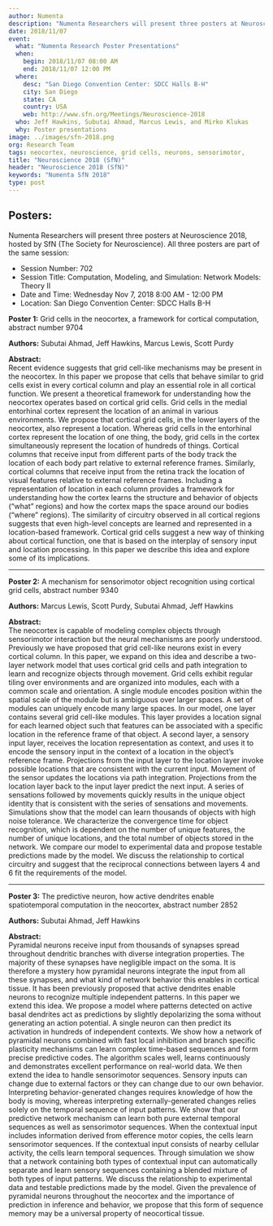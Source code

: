 ```yaml
---
author: Numenta
description: "Numenta Researchers will present three posters at Neuroscience 2018, hosted by SfN (The Society for Neuroscience). Poster topics include grid cells in the neocortex, a mechanism for sensorimotor object recognition using cortical grid cells, and the predictive neuron."
date: 2018/11/07
event:
  what: "Numenta Research Poster Presentations"
  when:
    begin: 2018/11/07 08:00 AM
    end: 2018/11/07 12:00 PM
  where:
    desc: "San Diego Convention Center: SDCC Halls B-H"
    city: San Diego
    state: CA
    country: USA
    web: http://www.sfn.org/Meetings/Neuroscience-2018
  who: Jeff Hawkins, Subutai Ahmad, Marcus Lewis, and Mirko Klukas
  why: Poster presentations
image: ../images/sfn-2018.png
org: Research Team
tags: neocortex, neuroscience, grid cells, neurons, sensorimotor,
title: "Neuroscience 2018 (SfN)"
header: "Neuroscience 2018 (SfN)"
keywords: "Numenta SfN 2018"
type: post
---
```


## Posters:

Numenta Researchers will present three posters at Neuroscience 2018, hosted by SfN (The Society for Neuroscience). All three posters are part of the same session:

* Session Number: 702
* Session Title: Computation, Modeling, and Simulation: Network Models: Theory II
* Date and Time: Wednesday Nov 7, 2018 8:00 AM - 12:00 PM
* Location: San Diego Convention Center: SDCC Halls B-H




**Poster 1:** Grid cells in the neocortex, a framework for cortical computation, abstract number 9704

**Authors:** Subutai Ahmad, Jeff Hawkins, Marcus Lewis, Scott Purdy

**Abstract:** <br/>
Recent evidence suggests that grid cell-like mechanisms may be present in the neocortex. In this paper we propose that cells that behave similar to grid cells exist in every cortical column and play an essential role in all cortical function. We present a theoretical framework for understanding how the neocortex operates based on cortical grid cells. Grid cells in the medial entorhinal cortex represent the location of an animal in various environments. We propose that cortical grid cells, in the lower layers of the neocortex, also represent a location. Whereas grid cells in the entorhinal cortex represent the location of one thing, the body, grid cells in the cortex simultaneously represent the location of hundreds of things. Cortical columns that receive input from different parts of the body track the location of each body part relative to external reference frames. Similarly, cortical columns that receive input from the retina track the location of visual features relative to external reference frames. Including a representation of location in each column provides a framework for understanding how the cortex learns the structure and behavior of objects (“what” regions) and how the cortex maps the space around our bodies (“where” regions). The similarity of circuitry observed in all cortical regions suggests that even high-level concepts are learned and represented in a location-based framework. Cortical grid cells suggest a new way of thinking about cortical function, one that is based on the interplay of sensory input and location processing. In this paper we describe this idea and explore some of its implications.

<hr>

**Poster 2:** A mechanism for sensorimotor object recognition using cortical grid cells, abstract number 9340

**Authors:** Marcus Lewis, Scott Purdy, Subutai Ahmad, Jeff Hawkins

**Abstract:** <br/>
The neocortex is capable of modeling complex objects through sensorimotor interaction but the neural mechanisms are poorly understood. Previously we have proposed that grid cell-like neurons exist in every cortical column. In this paper, we expand on this idea and describe a two-layer network model that uses cortical grid cells and path integration to learn and recognize objects through movement. Grid cells exhibit regular tiling over environments and are organized into modules, each with a common scale and orientation. A single module encodes position within the spatial scale of the module but is ambiguous over larger spaces. A set of modules can uniquely encode many large spaces. In our model, one layer contains several grid cell-like modules. This layer provides a location signal for each learned object such that features can be associated with a specific location in the reference frame of that object. A second layer, a sensory input layer, receives the location representation as context, and uses it to encode the sensory input in the context of a location in the object’s reference frame. Projections from the input layer to the location layer invoke possible locations that are consistent with the current input. Movement of the sensor updates the locations via path integration. Projections from the location layer back to the input layer predict the next input. A series of sensations followed by movements quickly results in the unique object identity that is consistent with the series of sensations and movements. Simulations show that the model can learn thousands of objects with high noise tolerance. We characterize the convergence time for object recognition, which is dependent on the number of unique features, the number of unique locations, and the total number of objects stored in the network. We compare our model to experimental data and propose testable predictions made by the model. We discuss the relationship to cortical circuitry and suggest that the reciprocal connections between layers 4 and 6 fit the requirements of the model.

<hr>

**Poster 3:** The predictive neuron, how active dendrites enable spatiotemporal computation in the neocortex, abstract number 2852

**Authors:** Subutai Ahmad, Jeff Hawkins

**Abstract:** <br/>
Pyramidal neurons receive input from thousands of synapses spread throughout dendritic branches with diverse integration properties. The majority of these synapses have negligible impact on the soma. It is therefore a mystery how pyramidal neurons integrate the input from all these synapses, and what kind of network behavior this enables in cortical tissue. It has been previously proposed that active dendrites enable neurons to recognize multiple independent patterns. In this paper we extend this idea. We propose a model where patterns detected on active basal dendrites act as predictions by slightly depolarizing the soma without generating an action potential. A single neuron can then predict its activation in hundreds of independent contexts. We show how a network of pyramidal neurons combined with fast local inhibition and branch specific plasticity mechanisms can learn complex time-based sequences and form precise predictive codes. The algorithm scales well, learns continuously and demonstrates excellent performance on real-world data. We then extend the idea to handle sensorimotor sequences. Sensory inputs can change due to external factors or they can change due to our own behavior. Interpreting behavior-generated changes requires knowledge of how the body is moving, whereas interpreting externally-generated changes relies solely on the temporal sequence of input patterns. We show that our predictive network mechanism can learn both pure external temporal sequences as well as sensorimotor sequences. When the contextual input includes information derived from efference motor copies, the cells learn sensorimotor sequences. If the contextual input consists of nearby cellular activity, the cells learn temporal sequences. Through simulation we show that a network containing both types of contextual input can automatically separate and learn sensory sequences containing a blended mixture of both types of input patterns. We discuss the relationship to experimental data and testable predictions made by the model. Given the prevalence of pyramidal neurons throughout the neocortex and the importance of prediction in inference and behavior, we propose that this form of sequence memory may be a universal property of neocortical tissue.
